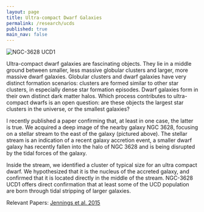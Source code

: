 ```yaml
---
layout: page
title: Ultra-compact Dwarf Galaxies
permalink: /research/ucds
published: true
main_nav: false
---
```


<img src="{{ site.baseurl }}/assets/n3628_stream_object.png" title="NGC-3628 UCD1">

Ultra-compact dwarf galaxies are fascinating objects. They lie in a middle ground
between smaller, less massive globular clusters and larger, more massive dwarf galaxies.
Globular clusters and dwarf galaxies have very distinct formation scenarios: clusters
are formed similar to other star clusters, in especially dense star formation episodes.
Dwarf galaxies form in their own distinct dark matter halos. Which process
contributes to ultra-compact dwarfs is an open question: are these objects the largest
star clusters in the universe, or the smallest galaxies?

I recently published a paper confirming that, at least in one case, the latter is true.
We acquired a deep image of the nearby galaxy NGC 3628, focusing on a stellar
stream to the east of the galaxy (pictured above). The stellar stream is an indication of
a recent galaxy accretion event, a smaller dwarf galaxy has recently fallen into the halo of
NGC 3628 and is being disrupted by the tidal forces of the galaxy. 

Inside the stream, we identified a cluster of typical size for an ultra compact dwarf.
We hypothesized that it is the nucleus of the accreted galaxy, and confirmed that it is
located directly in the middle of the stream. NGC-3628 UCD1 offers direct confirmation
that at least some of the UCD population are born through tidal stripping of larger galaxies.

Relevant Papers: [Jennings et al. 2015](http://adsabs.harvard.edu/abs/2015ApJ...812L..10J)


